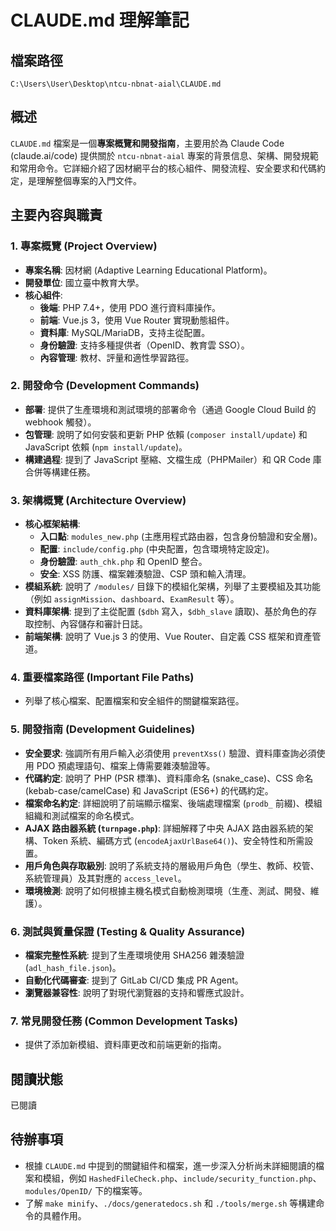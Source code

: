 # CLAUDE.md 理解筆記

## 檔案路徑
`C:\Users\User\Desktop\ntcu-nbnat-aial\CLAUDE.md`

## 概述
`CLAUDE.md` 檔案是一個**專案概覽和開發指南**，主要用於為 Claude Code (claude.ai/code) 提供關於 `ntcu-nbnat-aial` 專案的背景信息、架構、開發規範和常用命令。它詳細介紹了因材網平台的核心組件、開發流程、安全要求和代碼約定，是理解整個專案的入門文件。

## 主要內容與職責

### 1. 專案概覽 (Project Overview)
- **專案名稱**: 因材網 (Adaptive Learning Educational Platform)。
- **開發單位**: 國立臺中教育大學。
- **核心組件**: 
    - **後端**: PHP 7.4+，使用 PDO 進行資料庫操作。
    - **前端**: Vue.js 3，使用 Vue Router 實現動態組件。
    - **資料庫**: MySQL/MariaDB，支持主從配置。
    - **身份驗證**: 支持多種提供者（OpenID、教育雲 SSO）。
    - **內容管理**: 教材、評量和適性學習路徑。

### 2. 開發命令 (Development Commands)
- **部署**: 提供了生產環境和測試環境的部署命令（通過 Google Cloud Build 的 webhook 觸發）。
- **包管理**: 說明了如何安裝和更新 PHP 依賴 (`composer install/update`) 和 JavaScript 依賴 (`npm install/update`)。
- **構建過程**: 提到了 JavaScript 壓縮、文檔生成（PHPMailer）和 QR Code 庫合併等構建任務。

### 3. 架構概覽 (Architecture Overview)
- **核心框架結構**: 
    - **入口點**: `modules_new.php` (主應用程式路由器，包含身份驗證和安全層)。
    - **配置**: `include/config.php` (中央配置，包含環境特定設定)。
    - **身份驗證**: `auth_chk.php` 和 OpenID 整合。
    - **安全**: XSS 防護、檔案雜湊驗證、CSP 頭和輸入清理。
- **模組系統**: 說明了 `/modules/` 目錄下的模組化架構，列舉了主要模組及其功能（例如 `assignMission`、`dashboard`、`ExamResult` 等）。
- **資料庫架構**: 提到了主從配置 (`$dbh` 寫入，`$dbh_slave` 讀取)、基於角色的存取控制、內容儲存和審計日誌。
- **前端架構**: 說明了 Vue.js 3 的使用、Vue Router、自定義 CSS 框架和資產管道。

### 4. 重要檔案路徑 (Important File Paths)
- 列舉了核心檔案、配置檔案和安全組件的關鍵檔案路徑。

### 5. 開發指南 (Development Guidelines)
- **安全要求**: 強調所有用戶輸入必須使用 `preventXss()` 驗證、資料庫查詢必須使用 PDO 預處理語句、檔案上傳需要雜湊驗證等。
- **代碼約定**: 說明了 PHP (PSR 標準)、資料庫命名 (snake_case)、CSS 命名 (kebab-case/camelCase) 和 JavaScript (ES6+) 的代碼約定。
- **檔案命名約定**: 詳細說明了前端顯示檔案、後端處理檔案 (`prodb_` 前綴)、模組組織和測試檔案的命名模式。
- **AJAX 路由器系統 (`turnpage.php`)**: 詳細解釋了中央 AJAX 路由器系統的架構、Token 系統、編碼方式 (`encodeAjaxUrlBase64()`)、安全特性和所需設置。
- **用戶角色與存取級別**: 說明了系統支持的層級用戶角色（學生、教師、校管、系統管理員）及其對應的 `access_level`。
- **環境檢測**: 說明了如何根據主機名模式自動檢測環境（生產、測試、開發、維護）。

### 6. 測試與質量保證 (Testing & Quality Assurance)
- **檔案完整性系統**: 提到了生產環境使用 SHA256 雜湊驗證 (`adl_hash_file.json`)。
- **自動化代碼審查**: 提到了 GitLab CI/CD 集成 PR Agent。
- **瀏覽器兼容性**: 說明了對現代瀏覽器的支持和響應式設計。

### 7. 常見開發任務 (Common Development Tasks)
- 提供了添加新模組、資料庫更改和前端更新的指南。

## 閱讀狀態
已閱讀

## 待辦事項
- 根據 `CLAUDE.md` 中提到的關鍵組件和檔案，進一步深入分析尚未詳細閱讀的檔案和模組，例如 `HashedFileCheck.php`、`include/security_function.php`、`modules/OpenID/` 下的檔案等。
- 了解 `make minify`、`./docs/generatedocs.sh` 和 `./tools/merge.sh` 等構建命令的具體作用。
